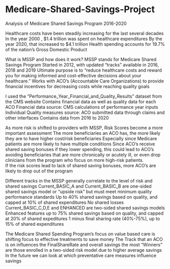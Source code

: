 # Medicare-Shared-Savings-Project
Analysis of Medicare Shared Savings  Program 2016-2020

Healthcare costs have been steadily increasing for the last several decades
In the year 2000 , $1.4 trillion was spent on healthcare expenditures 
By the year 2020, that increased to $4.1 trillion
Health spending accounts for 19.7% of the nation’s Gross Domestic Product



What is MSSP and how does it work?
MSSP stands for Medicare Shared Savings Program
Started in 2012, with updated “tracks” available in 2016, 2018 and 2019
Ultimate purpose is to “reduce healthcare costs and reward you for making informed and cost-effective decisions about your healthcare.”
Works with ACO’s (Accountable Care Organizations) to provide financial incentives for decreasing costs while reaching quality goals

I used the “Performance_Year_Financial_and_Quality_Results” dataset from the CMS website
Contains financial data as well as quality data for each ACO
Financial data source: CMS calculations of performance year inputs
Individual Quality measures source: ACO submitted data through claims and other interfaces
Contains data from 2016 to 2020


As more risk is shifted to providers with MSSP, Risk Scores become a more important assessment
The more beneficiaries an ACO has, the more likely they are to have higher cost/risk beneficiaries
Especially since Medicare patients are more likely to have multiple conditions
Since ACO’s receive shared saving bonuses if they lower spending, this could lead to ACO’s avoiding beneficiaries that are more chronically or acutely ill, or even drop clinicians from the program who focus on more high-risk patients.  
If the risk scores lead to lack of shared saving bonuses, more ACO’s are likely to drop out of the program

Different tracks in the MSSP generally correlate to the level of risk and shared savings 
Current_BASIC_A and Current_BASIC_B are one-sided shared savings model or “upside risk” but must meet minimum quality performance standards
Up to 40% shared savings based on quality, and capped at 10% of shared expenditures
No shared losses
Current_BASIC_C,D,E and ENHANCED are two-sided shared savings models
Enhanced features up to 75% shared savings based on quality, and capped at 20% of shared expeditures
1 minus final sharing rate (40%-75%), up to 15% of shared expenditures

The Medicare Shared Spending Program’s focus on value based care is shifting focus to effective treatments to save money
The Track that an ACO is on influences the FinalShareRate and overall savings the most
“Winners” are those enrolled in a two-sided risk model due to higher average savings
In the future we can look at which preventative care measures influence savings

